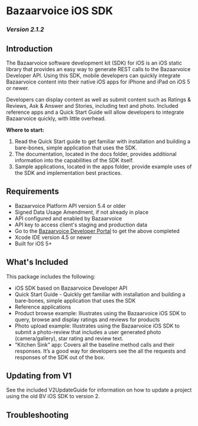 # Bazaarvoice iOS SDK 
### *Version 2.1.2*	

## Introduction
The Bazaarvoice software development kit (SDK) for iOS is an iOS static library that provides an easy way to generate REST calls to the Bazaarvoice Developer API. Using this SDK, mobile developers can quickly integrate Bazaarvoice content into their native iOS apps for iPhone and iPad on iOS 5 or newer.

Developers can display content as well as submit content such as Ratings & Reviews, Ask & Answer and Stories, including text and photo. Included reference apps and a Quick Start Guide will allow developers to integrate Bazaarvoice quickly, with little overhead.

**Where to start:**
 1. Read the Quick Start guide to get familiar with installation and building a bare-bones, simple application that uses the SDK.
 2. The documentation, located in the docs folder, provides additional information into the capabilities of the SDK itself.
 3. Sample applications, located in the apps folder, provide example uses of the SDK and implementation best practices.

## Requirements
* Bazaarvoice Platform API version 5.4 or older
 * Signed Data Usage Amendment, if not already in place
 * API configured and enabled by Bazaarvoice
 * API key to access client's staging and production data
 * Go to the [Bazaarvoice Developer Portal](http://developer.bazaarvoice.com) to get the above completed
* Xcode IDE version 4.5 or newer
* Built for iOS 5+

## What's Included
This package includes the following:

* iOS SDK based on Bazaarvoice Developer API
* Quick Start Guide - Quickly get familiar with installation and building a bare-bones, simple application that uses the SDK
* Reference applications
* Product browse example: Illustrates using the Bazaarvoice iOS SDK to query, browse and display ratings and reviews for products
* Photo upload example: Illustrates using the Bazaarvoice iOS SDK to submit a photo-review that includes a user generated photo (camera/gallery), star rating and review text.
* “Kitchen Sink” app: Covers all the baseline method calls and their responses. It’s a good way for developers see the all the requests and responses of the SDK out of the box.

## Updating from V1
See the included V2UpdateGuide for information on how to update a project using the old BV iOS SDK to version 2.


## Troubleshooting
